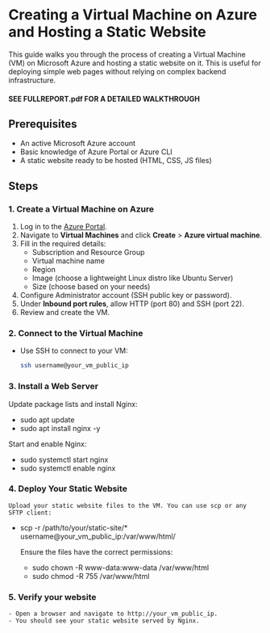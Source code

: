 # Creating a Virtual Machine on Azure and Hosting a Static Website

This guide walks you through the process of creating a Virtual Machine (VM) on Microsoft Azure and hosting a static website on it. This is useful for deploying simple web pages without relying on complex backend infrastructure.

#### SEE FULLREPORT.pdf FOR A DETAILED WALKTHROUGH #####

## Prerequisites

- An active Microsoft Azure account
- Basic knowledge of Azure Portal or Azure CLI
- A static website ready to be hosted (HTML, CSS, JS files)

## Steps

### 1. Create a Virtual Machine on Azure

1. Log in to the [Azure Portal](https://portal.azure.com).
2. Navigate to **Virtual Machines** and click **Create** > **Azure virtual machine**.
3. Fill in the required details:
   - Subscription and Resource Group
   - Virtual machine name
   - Region
   - Image (choose a lightweight Linux distro like Ubuntu Server)
   - Size (choose based on your needs)
4. Configure Administrator account (SSH public key or password).
5. Under **Inbound port rules**, allow HTTP (port 80) and SSH (port 22).
6. Review and create the VM.

### 2. Connect to the Virtual Machine

- Use SSH to connect to your VM:
  ```bash
  ssh username@your_vm_public_ip

### 3. Install a Web Server
Update package lists and install Nginx:
 - sudo apt update
 - sudo apt install nginx -y

Start and enable Nginx:
 - sudo systemctl start nginx
 - sudo systemctl enable nginx
   
### 4. Deploy Your Static Website
    Upload your static website files to the VM. You can use scp or any SFTP client:
  - scp -r /path/to/your/static-site/* username@your_vm_public_ip:/var/www/html/

    Ensure the files have the correct permissions:
    - sudo chown -R www-data:www-data /var/www/html
    - sudo chmod -R 755 /var/www/html

### 5. Verify your website
    - Open a browser and navigate to http://your_vm_public_ip.
    - You should see your static website served by Nginx.

